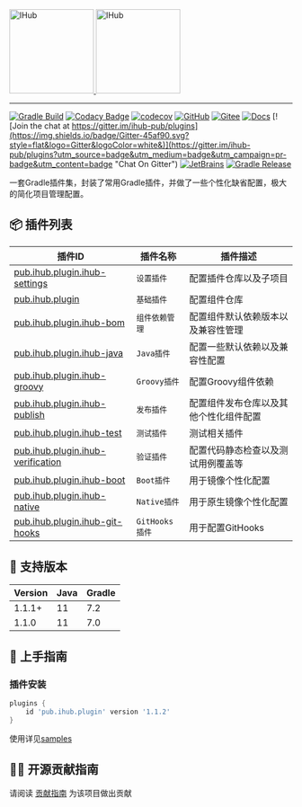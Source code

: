 <a target="_blank" href="https://ihub.pub/">
    <img src="https://cdn.jsdelivr.net/gh/ihub-pub/ihub-pub.github.io/ihub.svg" height="150" alt="IHub">
    <img src="https://cdn.jsdelivr.net/gh/ihub-pub/ihub-pub.github.io/ihub_plugins.svg" height="150" alt="IHub">
</a>

---

[![Gradle Build](https://github.com/ihub-pub/plugins/actions/workflows/gradle-build.yml/badge.svg)](https://github.com/ihub-pub/plugins/actions/workflows/gradle-build.yml)
[![Codacy Badge](https://api.codacy.com/project/badge/Grade/f866ca35cbb44347a210722a2da8aabc)](https://app.codacy.com/gh/ihub-pub/plugins?utm_source=github.com&utm_medium=referral&utm_content=ihub-pub/plugins&utm_campaign=Badge_Grade_Settings)
[![codecov](https://codecov.io/gh/ihub-pub/plugins/branch/main/graph/badge.svg?token=ZQ0WR3ZSWG)](https://codecov.io/gh/ihub-pub/plugins)
[![GitHub](https://img.shields.io/badge/GitHub-181717.svg?style=flat&logo=GitHub)](https://github.com/ihub-pub "IHubPub")
[![Gitee](https://img.shields.io/badge/Gitee-C71D23.svg?style=flat&logo=Gitee)](https://gitee.com/ihub-pub "IHubPub")
[![Docs](https://img.shields.io/badge/Docs-8CA1AF.svg?style=flat&logo=Read+the+Docs&logoColor=white)](https://doc.ihub.pub/plugins "Docs")
[![Join the chat at https://gitter.im/ihub-pub/plugins](https://img.shields.io/badge/Gitter-45af90.svg?style=flat&logo=Gitter&logoColor=white&)](https://gitter.im/ihub-pub/plugins?utm_source=badge&utm_medium=badge&utm_campaign=pr-badge&utm_content=badge "Chat On Gitter")
[![JetBrains](https://img.shields.io/badge/JetBrains-white.svg?style=flat&logo=JetBrains&logoColor=black)](https://www.jetbrains.com "Thanks to JetBrains for sponsoring")
[![Gradle Release](https://img.shields.io/maven-metadata/v?color=white&label=Gradle&labelColor=02303A&logo=Gradle&metadataUrl=https%3A%2F%2Fplugins.gradle.org%2Fm2%2Fpub%2Fihub%2Fplugin%2Fihub-plugins%2Fmaven-metadata.xml)](https://plugins.gradle.org/plugin/pub.ihub.plugin "IHub Plugins Gradle Plugin")

一套Gradle插件集，封装了常用Gradle插件，并做了一些个性化缺省配置，极大的简化项目管理配置。

## 📦 插件列表

| 插件ID | 插件名称 | 插件描述 |
|----|-------------|-------------|
| [pub.ihub.plugin.ihub-settings](https://doc.ihub.pub/plugins/#/iHubSettings) | `设置插件` | 配置插件仓库以及子项目 |
| [pub.ihub.plugin](https://doc.ihub.pub/plugins/#/iHub) | `基础插件` | 配置组件仓库 |
| [pub.ihub.plugin.ihub-bom](https://doc.ihub.pub/plugins/#/iHubBom) | `组件依赖管理` | 配置组件默认依赖版本以及兼容性管理 |
| [pub.ihub.plugin.ihub-java](https://doc.ihub.pub/plugins/#/iHubJava) | `Java插件` | 配置一些默认依赖以及兼容性配置 |
| [pub.ihub.plugin.ihub-groovy](https://doc.ihub.pub/plugins/#/iHubGroovy) | `Groovy插件` | 配置Groovy组件依赖 |
| [pub.ihub.plugin.ihub-publish](https://doc.ihub.pub/plugins/#/iHubPublish) | `发布插件` | 配置组件发布仓库以及其他个性化组件配置 |
| [pub.ihub.plugin.ihub-test](https://doc.ihub.pub/plugins/#/iHubTest) | `测试插件` | 测试相关插件 |
| [pub.ihub.plugin.ihub-verification](https://doc.ihub.pub/plugins/#/iHubVerification) | `验证插件` | 配置代码静态检查以及测试用例覆盖等 |
| [pub.ihub.plugin.ihub-boot](https://doc.ihub.pub/plugins/#/iHubBoot) | `Boot插件` | 用于镜像个性化配置 |
| [pub.ihub.plugin.ihub-native](https://doc.ihub.pub/plugins/#/iHubNative) | `Native插件` | 用于原生镜像个性化配置 |
| [pub.ihub.plugin.ihub-git-hooks](https://doc.ihub.pub/plugins/#/ihubGitHooks) | `GitHooks插件` | 用于配置GitHooks |

## 🔰 支持版本

| Version | Java | Gradle |
|---------|------|--------|
| 1.1.1+  | 11   | 7.2    |
| 1.1.0   | 11   | 7.0    |

## 🎉 上手指南

### 插件安装

```groovy
plugins {
    id 'pub.ihub.plugin' version '1.1.2'
}
```

使用详见[samples](https://github.com/ihub-pub/plugins/tree/main/samples)

## 👨‍💻 开源贡献指南

请阅读 [贡献指南](https://github.com/ihub-pub/.github/blob/main/CONTRIBUTING.md) 为该项目做出贡献